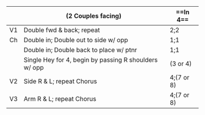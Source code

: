 ||(2 Couples facing) |==In 4==|
|-----|----|-----|
|V1| Double fwd & back; repeat |2;2|
|Ch| Double in; Double out to side w/ opp |1;1|
||Double in; Double back to place w/ ptnr |1;1|
||Single Hey for 4, begin by passing R shoulders w/ opp |(3 or 4)|
|V2| Side R & L; repeat Chorus |4;(7 or 8)|
|V3| Arm R & L; repeat Chorus |4;(7 or 8)|
